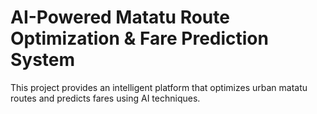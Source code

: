 # AI-Powered Matatu Route Optimization & Fare Prediction System

This project provides an intelligent platform that optimizes urban matatu routes and predicts fares using AI techniques.
